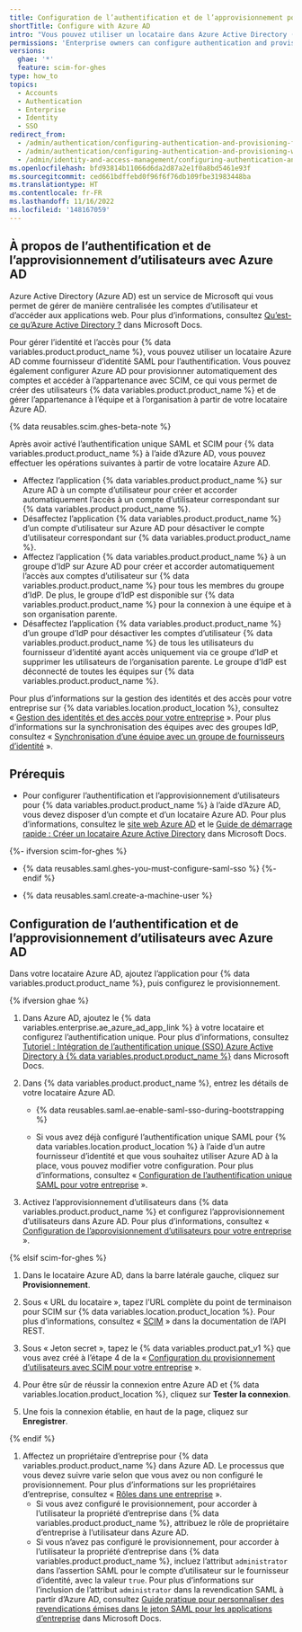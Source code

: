 ```yaml
---
title: Configuration de l’authentification et de l’approvisionnement pour votre entreprise à l’aide d’Azure AD
shortTitle: Configure with Azure AD
intro: "Vous pouvez utiliser un locataire dans Azure Active Directory (Azure\_AD) comme fournisseur d’identité (IdP) pour gérer de manière centralisée l’authentification et le provisionnement d’utilisateurs pour {% data variables.location.product_location %}."
permissions: 'Enterprise owners can configure authentication and provisioning for an enterprise on {% data variables.product.product_name %}.'
versions:
  ghae: '*'
  feature: scim-for-ghes
type: how_to
topics:
  - Accounts
  - Authentication
  - Enterprise
  - Identity
  - SSO
redirect_from:
  - /admin/authentication/configuring-authentication-and-provisioning-for-your-enterprise-using-azure-ad
  - /admin/authentication/configuring-authentication-and-provisioning-with-your-identity-provider/configuring-authentication-and-provisioning-for-your-enterprise-using-azure-ad
  - /admin/identity-and-access-management/configuring-authentication-and-provisioning-with-your-identity-provider/configuring-authentication-and-provisioning-for-your-enterprise-using-azure-ad
ms.openlocfilehash: bfd93814b11066d6da2d87a2e1f0a8bd5461e93f
ms.sourcegitcommit: ced661bdffebd0f96f6f76db109fbe31983448ba
ms.translationtype: HT
ms.contentlocale: fr-FR
ms.lasthandoff: 11/16/2022
ms.locfileid: '148167059'
---
```

## À propos de l’authentification et de l’approvisionnement d’utilisateurs avec Azure AD

Azure Active Directory (Azure AD) est un service de Microsoft qui vous permet de gérer de manière centralisée les comptes d’utilisateur et d’accéder aux applications web. Pour plus d’informations, consultez [Qu’est-ce qu’Azure Active Directory ?](https://docs.microsoft.com/azure/active-directory/fundamentals/active-directory-whatis) dans Microsoft Docs.

Pour gérer l’identité et l’accès pour {% data variables.product.product_name %}, vous pouvez utiliser un locataire Azure AD comme fournisseur d’identité SAML pour l’authentification. Vous pouvez également configurer Azure AD pour provisionner automatiquement des comptes et accéder à l’appartenance avec SCIM, ce qui vous permet de créer des utilisateurs {% data variables.product.product_name %} et de gérer l’appartenance à l’équipe et à l’organisation à partir de votre locataire Azure AD.

{% data reusables.scim.ghes-beta-note %}

Après avoir activé l’authentification unique SAML et SCIM pour {% data variables.product.product_name %} à l’aide d’Azure AD, vous pouvez effectuer les opérations suivantes à partir de votre locataire Azure AD.

* Affectez l’application {% data variables.product.product_name %} sur Azure AD à un compte d’utilisateur pour créer et accorder automatiquement l’accès à un compte d’utilisateur correspondant sur {% data variables.product.product_name %}.
* Désaffectez l’application {% data variables.product.product_name %} d’un compte d’utilisateur sur Azure AD pour désactiver le compte d’utilisateur correspondant sur {% data variables.product.product_name %}.
* Affectez l’application {% data variables.product.product_name %} à un groupe d’IdP sur Azure AD pour créer et accorder automatiquement l’accès aux comptes d’utilisateur sur {% data variables.product.product_name %} pour tous les membres du groupe d’IdP. De plus, le groupe d’IdP est disponible sur {% data variables.product.product_name %} pour la connexion à une équipe et à son organisation parente.
* Désaffectez l’application {% data variables.product.product_name %} d’un groupe d’IdP pour désactiver les comptes d’utilisateur {% data variables.product.product_name %} de tous les utilisateurs du fournisseur d’identité ayant accès uniquement via ce groupe d’IdP et supprimer les utilisateurs de l’organisation parente. Le groupe d’IdP est déconnecté de toutes les équipes sur {% data variables.product.product_name %}.

Pour plus d’informations sur la gestion des identités et des accès pour votre entreprise sur {% data variables.location.product_location %}, consultez « [Gestion des identités et des accès pour votre entreprise](/admin/authentication/managing-identity-and-access-for-your-enterprise) ». Pour plus d’informations sur la synchronisation des équipes avec des groupes IdP, consultez « [Synchronisation d’une équipe avec un groupe de fournisseurs d’identité](/organizations/organizing-members-into-teams/synchronizing-a-team-with-an-identity-provider-group) ».

## Prérequis

- Pour configurer l’authentification et l’approvisionnement d’utilisateurs pour {% data variables.product.product_name %} à l’aide d’Azure AD, vous devez disposer d’un compte et d’un locataire Azure AD. Pour plus d’informations, consultez le [site web Azure AD](https://azure.microsoft.com/free/active-directory) et le [Guide de démarrage rapide : Créer un locataire Azure Active Directory](https://docs.microsoft.com/azure/active-directory/develop/quickstart-create-new-tenant) dans Microsoft Docs.

{%- ifversion scim-for-ghes %}
- {% data reusables.saml.ghes-you-must-configure-saml-sso %} {%- endif %}

- {% data reusables.saml.create-a-machine-user %}

## Configuration de l’authentification et de l’approvisionnement d’utilisateurs avec Azure AD

Dans votre locataire Azure AD, ajoutez l’application pour {% data variables.product.product_name %}, puis configurez le provisionnement.

{% ifversion ghae %}

1. Dans Azure AD, ajoutez le {% data variables.enterprise.ae_azure_ad_app_link %} à votre locataire et configurez l’authentification unique. Pour plus d’informations, consultez [Tutoriel : Intégration de l’authentification unique (SSO) Azure Active Directory à {% data variables.product.product_name %}](https://docs.microsoft.com/azure/active-directory/saas-apps/github-ae-tutorial) dans Microsoft Docs.

1. Dans {% data variables.product.product_name %}, entrez les détails de votre locataire Azure AD.

    - {% data reusables.saml.ae-enable-saml-sso-during-bootstrapping %}

    - Si vous avez déjà configuré l’authentification unique SAML pour {% data variables.location.product_location %} à l’aide d’un autre fournisseur d’identité et que vous souhaitez utiliser Azure AD à la place, vous pouvez modifier votre configuration. Pour plus d’informations, consultez « [Configuration de l’authentification unique SAML pour votre entreprise](/admin/authentication/configuring-saml-single-sign-on-for-your-enterprise#editing-the-saml-sso-configuration) ».

1. Activez l’approvisionnement d’utilisateurs dans {% data variables.product.product_name %} et configurez l’approvisionnement d’utilisateurs dans Azure AD. Pour plus d’informations, consultez « [Configuration de l’approvisionnement d’utilisateurs pour votre entreprise](/admin/authentication/configuring-user-provisioning-for-your-enterprise#enabling-user-provisioning-for-your-enterprise) ».

{% elsif scim-for-ghes %}

1. Dans le locataire Azure AD, dans la barre latérale gauche, cliquez sur **Provisionnement**.

1. Sous « URL du locataire », tapez l’URL complète du point de terminaison pour SCIM sur {% data variables.location.product_location %}. Pour plus d’informations, consultez « [SCIM](/rest/enterprise-admin/scim#scim-endpoint-urls) » dans la documentation de l’API REST.

1. Sous « Jeton secret », tapez le {% data variables.product.pat_v1 %} que vous avez créé à l’étape 4 de la « [Configuration du provisionnement d’utilisateurs avec SCIM pour votre entreprise](/admin/identity-and-access-management/using-saml-for-enterprise-iam/configuring-user-provisioning-with-scim-for-your-enterprise#enabling-user-provisioning-for-your-enterprise) ».

1. Pour être sûr de réussir la connexion entre Azure AD et {% data variables.location.product_location %}, cliquez sur **Tester la connexion**.

1. Une fois la connexion établie, en haut de la page, cliquez sur **Enregistrer**.

{% endif %}

1. Affectez un propriétaire d’entreprise pour {% data variables.product.product_name %} dans Azure AD. Le processus que vous devez suivre varie selon que vous avez ou non configuré le provisionnement. Pour plus d’informations sur les propriétaires d’entreprise, consultez « [Rôles dans une entreprise](/admin/user-management/managing-users-in-your-enterprise/roles-in-an-enterprise#enterprise-owners) ».
   - Si vous avez configuré le provisionnement, pour accorder à l’utilisateur la propriété d’entreprise dans {% data variables.product.product_name %}, attribuez le rôle de propriétaire d’entreprise à l’utilisateur dans Azure AD.
   - Si vous n’avez pas configuré le provisionnement, pour accorder à l’utilisateur la propriété d’entreprise dans {% data variables.product.product_name %}, incluez l’attribut `administrator` dans l’assertion SAML pour le compte d’utilisateur sur le fournisseur d’identité, avec la valeur `true`. Pour plus d’informations sur l’inclusion de l’attribut `administrator` dans la revendication SAML à partir d’Azure AD, consultez [Guide pratique pour personnaliser des revendications émises dans le jeton SAML pour les applications d’entreprise](https://docs.microsoft.com/azure/active-directory/develop/active-directory-saml-claims-customization) dans Microsoft Docs.
